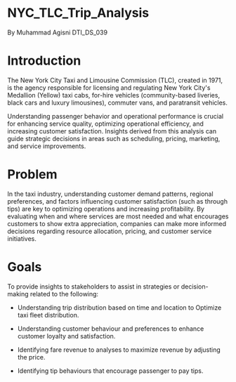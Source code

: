 # NYC_TLC_Trip_Analysis
By Muhammad Agisni
DTI_DS_039

# Introduction

The New York City Taxi and Limousine Commission (TLC), created in 1971, is the agency responsible for licensing and regulating New York City's Medallion (Yellow) taxi cabs, for-hire vehicles (community-based liveries, black cars and luxury limousines), commuter vans, and paratransit vehicles.

Understanding passenger behavior and operational performance is crucial for enhancing service quality, optimizing operational efficiency, and increasing customer satisfaction. Insights derived from this analysis can guide strategic decisions in areas such as scheduling, pricing, marketing, and service improvements.

# Problem

In the taxi industry, understanding customer demand patterns, regional preferences, and factors influencing customer satisfaction (such as through tips) are key to optimizing operations and increasing profitability. By evaluating when and where services are most needed and what encourages customers to show extra appreciation, companies can make more informed decisions regarding resource allocation, pricing, and customer service initiatives.

# Goals

To provide insights to stakeholders to assist in strategies or decision-making related to the following:

- Understanding trip distribution based on time and location to Optimize taxi fleet distribution.

- Understanding customer behaviour and preferences to enhance customer loyalty and satisfaction.

- Identifying fare revenue to analyses to maximize revenue by adjusting the price.

- Identifying tip behaviours that encourage passenger to pay tips.
